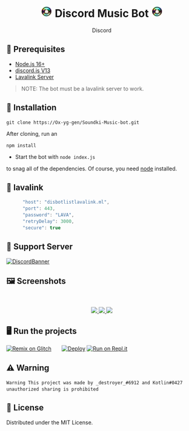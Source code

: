 

<h1 align="center"><img src="./assets/Cd Animated.gif" width="30px"> Discord Music Bot <img src="./assets/Cd Animated.gif" width="30px"></h1>
<p align="center">Discord</p>

## 📎 Prerequisites 

- [Node.js 16+](https://nodejs.org/en/download/)
- [discord.js V13](https://www.npmjs.com/package/discord.js/v/13.3.0)
- [Lavalink Server](https://github.com/freyacodes/Lavalink#server-configuration)

> NOTE: The bot must be a lavalink server to work.


<!-- INSTALL -->
## 🚀 Installation
```
git clone https://Ox-yg-gen/Soundki-Music-bot.git
```
After cloning, run an
```
npm install
```
* Start the bot with `node index.js`

to snag all of the dependencies. Of course, you need [node](https://nodejs.org/en/) installed.

## 🌋 lavalink 
```js
      "host": "disbotlistlavalink.ml",
      "port": 443,
      "password": "LAVA",
      "retryDelay": 3000,
      "secure": true
```


## 💌 Support Server
[![DiscordBanner](https://invidget.switchblade.xyz/VkxUAZbqKn)](https://discord.gg/VkxUAZbqKn)


## 🖼️ Screenshots
<br />
<p align="center">
  <a href="https://github.com/brblacky/lavamusic">
    <img src="https://cdn.discordapp.com/attachments/927077433318969365/927077455351672852/unknown.png">
    <img src="https://cdn.discordapp.com/attachments/927077433318969365/927078049600647188/unknown.png">
    <img src="https://cdn.discordapp.com/attachments/927077433318969365/927079472816078858/unknown.png">

  </a>
</p>

## 🖥️ Run the projects

[![Remix on Glitch](https://cdn.glitch.com/2703baf2-b643-4da7-ab91-7ee2a2d00b5b%2Fremix-button.svg)](https://glitch.com/edit/#!/import/github/SOx-yg-gen/Soundki-Music-bot)&nbsp;&nbsp;&nbsp;&nbsp;&nbsp;&nbsp;
[![Deploy](https://www.herokucdn.com/deploy/button.svg)](https://heroku.com/deploy?template=https://github.com/Ox-yg-gen/Soundki-Music-bot)
[![Run on Repl.it](https://repl.it/badge/github/SudhanPlayz/Discord-MusicBot)](https://repl.it/github/Ox-yg-gen/Soundki-Music-bot)


## ⚠️ Warning
```Warning This project was made by _destroyer_#6912 and Kotlin#0427 unauthorized sharing is prohibited```


<!-- LICENSE -->

## 🔐 License

Distributed under the MIT License.
